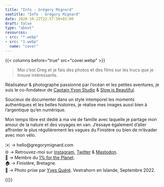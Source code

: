 ```yaml
---
title: "Info - Grégory Mignard"
seotitle: "Info - Grégory Mignard"
date: 2020-10-22T22:57:50+02:00
draft: false
type: "about"
resources:
- src: "*.webp"
- src: "1.webp"
  name: "cover"
---
```


{{< columns before="true" src="cover.webp" >}}<blockquote>
<p>Moi c’est Greg et je fais des photos et des films sur les trucs que je trouve intéressants.</p>
</blockquote>
<p>Réalisateur &amp; photographe passionné par l’océan et les petites aventures, je suis le co-fondateur de <a href="https://captainyvon.fr">Captain Yvon Studio</a> &amp; <a href="http://slowisbeautiful.cool">Slow is Beautiful</a>.  </p>
<p>Soucieux de documenter dans un style intemporel les moments authentiques et les belles histoires, je réalise mes images aussi bien à l’argentique qu’en numérique.  </p>
<p>Mon temps libre est dédié à ma vie de famille avec laquelle je partage mon amour de la nature et des voyages en van. J’essaye également d’aller affronter le plus régulièrement les vagues du Finistère ou bien de m’évader avec mon vélo.  </p>
<p>✉️ → hello@gregorymignard.com<br>🌐 → Retrouvez-moi sur <a href="https://www.instagram.com/gregmignard/">Instagram</a>, <a href="https://twitter.com/gregmignard">Twitter</a> &amp; <a href="https://piaille.fr/@gregmignard">Mastodon</a>.<br>🌱 → Membre du <a href="https://www.onepercentfortheplanet.fr">1% for the Planet</a>.<br>🏠 → Finistère, Bretagne.<br>📸 → Photo prise par <a href="https://yvesquere.com">Yves Quéré</a>. Vestrahorn en Islande, Septembre 2022.</p>{{</columns>}}